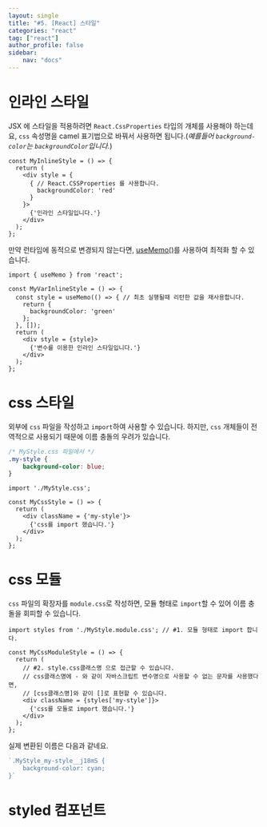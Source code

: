 ```yaml
---
layout: single
title: "#5. [React] 스타일"
categories: "react"
tag: ["react"]
author_profile: false
sidebar: 
    nav: "docs"
---
```


# 인라인 스타일

JSX 에 스타일을 적용하려면 `React.CssProperties` 타입의 개체를 사용해야 하는데요, `css` 속성명을 camel 표기법으로 바꿔서 사용하면 됩니다.(*예를들어 `background-color`는 `backgroundColor`입니다.*)

```tsx
const MyInlineStyle = () => {
  return (
    <div style = {
      { // React.CSSProperties 를 사용합니다.
        backgroundColor: 'red'
      }
    }>
      {'인라인 스타일입니다.'}
    </div>
  );
};
```

만약 런타임에 동적으로 변경되지 않는다면, [useMemo()](??)를 사용하여 최적화 할 수 있습니다.

```tsx
import { useMemo } from 'react';

const MyVarInlineStyle = () => {
  const style = useMemo(() => { // 최초 실행될때 리턴한 값을 재사용합니다.
    return {
      backgroundColor: 'green'
    };
  }, []); 
  return (
    <div style = {style}>
      {'변수를 이용한 인라인 스타일입니다.'}
    </div>
  );
};
```

# css 스타일

외부에 `css` 파일을 작성하고 `import`하여 사용할 수 있습니다. 하지만, `css` 개체들이 전역적으로 사용되기 때문에 이름 충돌의 우려가 있습니다.

```css
/* MyStyle.css 파일에서 */
.my-style {
    background-color: blue;
}
```

```tsx
import './MyStyle.css';

const MyCssStyle = () => {
  return (
    <div className = {'my-style'}>
      {'css를 import 했습니다.'}
    </div>
  );
};
```

# css 모듈

`css` 파일의 확장자를 `module.css`로 작성하면, 모듈 형태로 `import`할 수 있어 이름 충돌을 회피할 수 있습니다. 

```tsx
import styles from './MyStyle.module.css'; // #1. 모듈 형태로 import 합니다.

const MyCssModuleStyle = () => {
  return (
    // #2. style.css클래스명 으로 접근할 수 있습니다. 
    // css클래스명에 - 와 같이 자바스크립트 변수명으로 사용할 수 없는 문자를 사용했다면,
    // [css클래스명]와 같이 []로 표현할 수 있습니다.
    <div className = {styles['my-style']}>
      {'css를 모듈로 import 했습니다.'}
    </div>
  );
};
```

실제 변환된 이름은 다음과 같네요.

```javascript
`.MyStyle_my-style__j18mS {
    background-color: cyan;
}`
```

# styled 컴포넌트